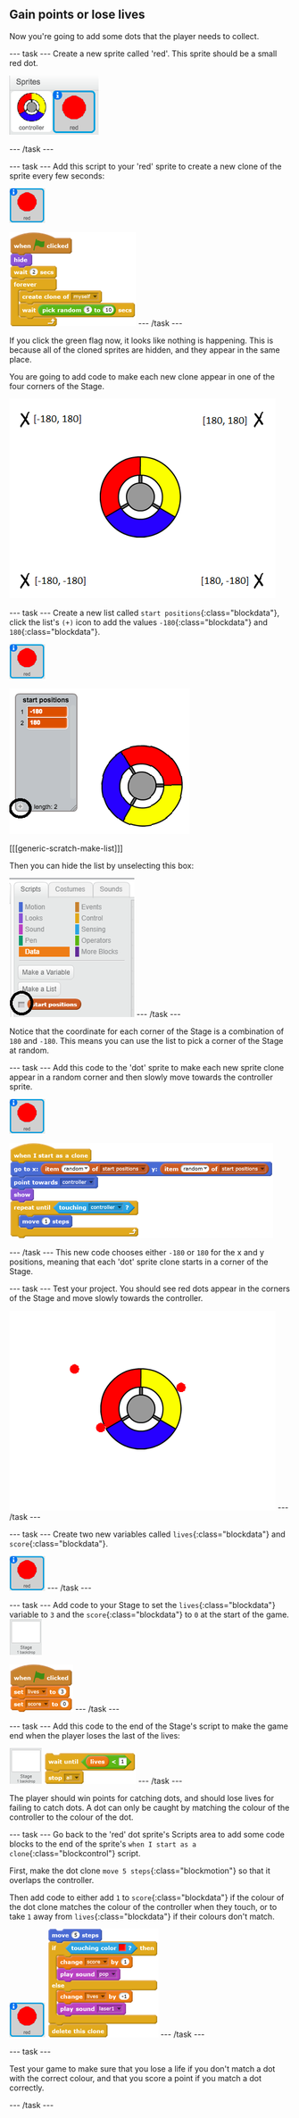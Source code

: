 ## Gain points or lose lives

Now you're going to add some dots that the player needs to collect.

--- task ---
Create a new sprite called 'red'. This sprite should be a small red dot.

![Red dot sprite](images/dots-red.png)

--- /task ---

--- task ---
Add this script to your 'red' sprite to create a new clone of the sprite every few seconds:

![Red dot sprite](images/red-sprite.png)

![blocks_1545216394_9850152](images/blocks_1545216394_9850152.png)
--- /task ---

If you click the green flag now, it looks like nothing is happening. This is because all of the cloned sprites are hidden, and they appear in the same place.

You are going to add code to make each new clone appear in one of the four corners of the Stage.

![screenshot](images/dots-start.png)

--- task ---
Create a new list called `start positions`{:class="blockdata"}, click the list's `(+)` icon to add the values `-180`{:class="blockdata"}  and `180`{:class="blockdata"}.

![Red dot sprite](images/red-sprite.png)

![List of 180 and -180](images/dots-list.png)

[[[generic-scratch-make-list]]]

Then you can hide the list by unselecting this box:

![Hide the list](images/hide-list.png)
--- /task ---

Notice that the coordinate for each corner of the Stage is a combination of `180` and `-180`. This means you can use the list to pick a corner of the Stage at random.

--- task ---
Add this code to the 'dot' sprite to make each new sprite clone appear in a random corner and then slowly move towards the controller sprite.

![Red dot sprite](images/red-sprite.png)

![blocks_1545216396_0743597](images/blocks_1545216396_0743597.png)

--- /task ---
This new code chooses either `-180` or `180` for the x and y positions, meaning that each 'dot' sprite clone starts in a corner of the Stage.

--- task ---
Test your project. You should see red dots appear in the corners of the Stage and move slowly towards the controller.

![screenshot](images/dots-red-test.png)
--- /task ---

--- task ---
Create two new variables called `lives`{:class="blockdata"} and `score`{:class="blockdata"}.

![Red dot sprite](images/red-sprite.png)
--- /task ---

--- task ---
Add code to your Stage to set the `lives`{:class="blockdata"} variable to `3` and the `score`{:class="blockdata"} to `0` at the start of the game.
![Stage sprite](images/stage-sprite.png)

![blocks_1545216397_264258](images/blocks_1545216397_264258.png)
--- /task ---

--- task ---
Add this code to the end of the Stage's script to make the game end when the player loses the last of the lives:

![Stage sprite](images/stage-sprite.png)
![blocks_1545216398_387258](images/blocks_1545216398_387258.png)
--- /task ---

The player should win points for catching dots, and should lose lives for failing to catch dots. A dot can only be caught by matching the colour of the controller to the colour of the dot.

--- task ---
Go back to the 'red' dot sprite's Scripts area to add some code blocks to the end of the sprite's `when I start as a clone`{:class="blockcontrol"} script.

First, make the dot clone `move 5 steps`{:class="blockmotion"} so that it overlaps the controller.

Then add code to either add `1` to `score`{:class="blockdata"} if the colour of the dot clone matches the colour of the controller when they touch, or to take `1` away from `lives`{:class="blockdata"} if their colours don't match.

![Red dot sprite](images/red-sprite.png)
![blocks_1545216399_5152383](images/blocks_1545216399_5152383.png)
--- /task ---

--- task ---

Test your game to make sure that you lose a life if you don't match a dot with the correct colour, and that you score a point if you match a dot correctly.

--- /task ---
